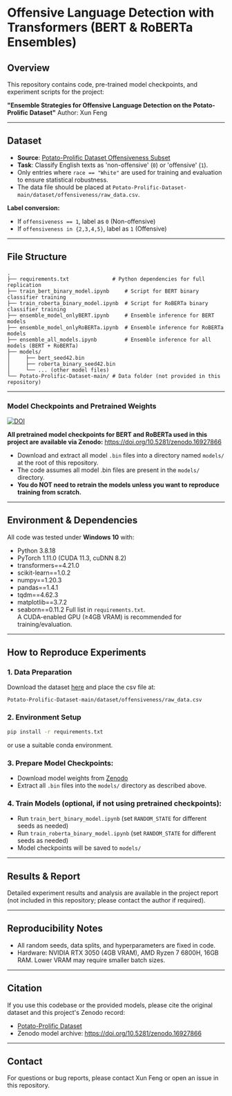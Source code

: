 # Offensive Language Detection with Transformers (BERT & RoBERTa Ensembles)

## Overview

This repository contains code, pre-trained model checkpoints, and experiment scripts for the project:

**"Ensemble Strategies for Offensive Language Detection on the Potato-Prolific Dataset"**
Author: Xun Feng

---

## Dataset

- **Source**: [Potato-Prolific Dataset Offensiveness Subset](https://github.com/Jiaxin-Pei/Potato-Prolific-Dataset)
- **Task**: Classify English texts as 'non-offensive' (`0`) or 'offensive' (`1`).
- Only entries where `race == "White"` are used for training and evaluation to ensure statistical robustness.
- The data file should be placed at `Potato-Prolific-Dataset-main/dataset/offensiveness/raw_data.csv`.

**Label conversion:**
- If `offensiveness == 1`, label as `0` (Non-offensive)
- If `offensiveness in {2,3,4,5}`, label as `1` (Offensive)

---

## File Structure

```
.
├── requirements.txt              # Python dependencies for full replication
├── train_bert_binary_model.ipynb     # Script for BERT binary classifier training
├── train_roberta_binary_model.ipynb  # Script for RoBERTa binary classifier training
├── ensemble_model_onlyBERT.ipynb     # Ensemble inference for BERT models
├── ensemble_model_onlyRoBERTa.ipynb  # Ensemble inference for RoBERTa models
├── ensemble_all_models.ipynb         # Ensemble inference for all models (BERT + RoBERTa)
├── models/
│     ├── bert_seed42.bin
│     ├── roberta_binary_seed42.bin
│     └── ... (other model files)
└── Potato-Prolific-Dataset-main/ # Data folder (not provided in this repository)
```

---

### Model Checkpoints and Pretrained Weights

[![DOI](https://zenodo.org/badge/DOI/10.5281/zenodo.16927866.svg)](https://doi.org/10.5281/zenodo.16927866)

**All pretrained model checkpoints for BERT and RoBERTa used in this project are available via Zenodo:**
https://doi.org/10.5281/zenodo.16927866
- Download and extract all model `.bin` files into a directory named `models/` at the root of this repository.
- The code assumes all model .bin files are present in the `models/` directory.
- **You do NOT need to retrain the models unless you want to reproduce training from scratch.**
---
## Environment & Dependencies
All code was tested under **Windows 10** with:
- Python 3.8.18
- PyTorch 1.11.0 (CUDA 11.3, cuDNN 8.2)
- transformers==4.21.0
- scikit-learn==1.0.2
- numpy==1.20.3
- pandas==1.4.1
- tqdm==4.62.3
- matplotlib==3.7.2
- seaborn==0.11.2
Full list in `requirements.txt`.  
A CUDA-enabled GPU (≥4GB VRAM) is recommended for training/evaluation.
---
## How to Reproduce Experiments

### 1. Data Preparation

Download the dataset [here](https://github.com/Jiaxin-Pei/Potato-Prolific-Dataset) and place the csv file at:
   ```
   Potato-Prolific-Dataset-main/dataset/offensiveness/raw_data.csv
   ```

### 2. Environment Setup

```bash
pip install -r requirements.txt
```
or use a suitable conda environment.

### 3. Prepare Model Checkpoints:
- Download model weights from [Zenodo](https://doi.org/10.5281/zenodo.16927866)  
- Extract all `.bin` files into the `models/` directory as described above.

### 4. Train Models (optional, if not using pretrained checkpoints):
- Run `train_bert_binary_model.ipynb` (set `RANDOM_STATE` for different seeds as needed)
- Run `train_roberta_binary_model.ipynb` (set `RANDOM_STATE` for different seeds as needed)
- Model checkpoints will be saved to `models/`

---

## Results & Report

Detailed experiment results and analysis are available in the project report (not included in this repository; please contact the author if required).

---

## Reproducibility Notes

- All random seeds, data splits, and hyperparameters are fixed in code.
- Hardware: NVIDIA RTX 3050 (4GB VRAM), AMD Ryzen 7 6800H, 16GB RAM. Lower VRAM may require smaller batch sizes.

---

## Citation

If you use this codebase or the provided models, please cite the original dataset and this project's Zenodo record:
- [Potato-Prolific Dataset](https://github.com/Jiaxin-Pei/Potato-Prolific-Dataset)
- Zenodo model archive: https://doi.org/10.5281/zenodo.16927866

---

## Contact

For questions or bug reports, please contact Xun Feng or open an issue in this repository.

